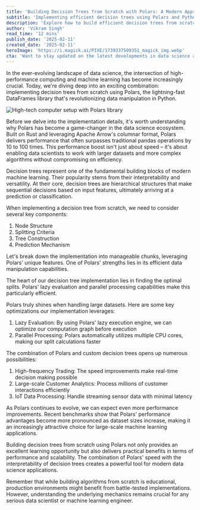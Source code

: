 ```yaml
---
title: 'Building Decision Trees from Scratch with Polars: A Modern Approach to Machine Learning'
subtitle: 'Implementing efficient decision trees using Polars and Python'
description: 'Explore how to build efficient decision trees from scratch using Polars, the lightning-fast DataFrames library. Learn about performance optimization, parallel processing, and real-world applications in this comprehensive guide to modern machine learning implementations.'
author: 'Vikram Singh'
read_time: '12 mins'
publish_date: '2025-02-11'
created_date: '2025-02-11'
heroImage: 'https://i.magick.ai/PIXE/1739337509351_magick_img.webp'
cta: 'Want to stay updated on the latest developments in data science and machine learning? Follow us on LinkedIn for more in-depth technical articles and insights into cutting-edge technologies.'
---
```


In the ever-evolving landscape of data science, the intersection of high-performance computing and machine learning has become increasingly crucial. Today, we're diving deep into an exciting combination: implementing decision trees from scratch using Polars, the lightning-fast DataFrames library that's revolutionizing data manipulation in Python.

![High-tech computer setup with Polars library](https://i.magick.ai/PIXE/1739337509355_magick_img.webp)

Before we delve into the implementation details, it's worth understanding why Polars has become a game-changer in the data science ecosystem. Built on Rust and leveraging Apache Arrow's columnar format, Polars delivers performance that often surpasses traditional pandas operations by 10 to 100 times. This performance boost isn't just about speed – it's about enabling data scientists to work with larger datasets and more complex algorithms without compromising on efficiency.

Decision trees represent one of the fundamental building blocks of modern machine learning. Their popularity stems from their interpretability and versatility. At their core, decision trees are hierarchical structures that make sequential decisions based on input features, ultimately arriving at a prediction or classification.

When implementing a decision tree from scratch, we need to consider several key components:
1. Node Structure
2. Splitting Criteria
3. Tree Construction
4. Prediction Mechanism

Let's break down the implementation into manageable chunks, leveraging Polars' unique features. One of Polars' strengths lies in its efficient data manipulation capabilities.

The heart of our decision tree implementation lies in finding the optimal splits. Polars' lazy evaluation and parallel processing capabilities make this particularly efficient.

Polars truly shines when handling large datasets. Here are some key optimizations our implementation leverages:

1. Lazy Evaluation: By using Polars' lazy execution engine, we can optimize our computation graph before execution
2. Parallel Processing: Polars automatically utilizes multiple CPU cores, making our split calculations faster

The combination of Polars and custom decision trees opens up numerous possibilities:
1. High-frequency Trading: The speed improvements make real-time decision making possible
2. Large-scale Customer Analytics: Process millions of customer interactions efficiently
3. IoT Data Processing: Handle streaming sensor data with minimal latency

As Polars continues to evolve, we can expect even more performance improvements. Recent benchmarks show that Polars' performance advantages become more pronounced as dataset sizes increase, making it an increasingly attractive choice for large-scale machine learning applications.

Building decision trees from scratch using Polars not only provides an excellent learning opportunity but also delivers practical benefits in terms of performance and scalability. The combination of Polars' speed with the interpretability of decision trees creates a powerful tool for modern data science applications.

Remember that while building algorithms from scratch is educational, production environments might benefit from battle-tested implementations. However, understanding the underlying mechanics remains crucial for any serious data scientist or machine learning engineer.